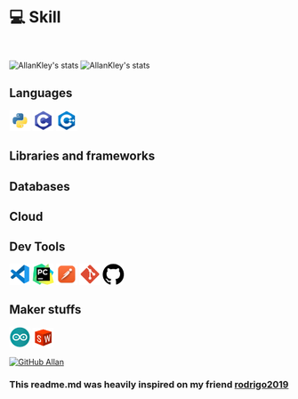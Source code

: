 

# 💻 Skill
<br />

![AllanKley's stats](https://github-readme-stats-deploy-nu.vercel.app/api/top-langs/?username=AllanKley&hide_border=true&theme=tokyonight&layout=compact&langcount=16&hide=Jupyter%20Notebook,JavaScript,CSS,Go,SCSS)
![AllanKley's stats](https://github-readme-stats-deploy-nu.vercel.app/api?username=AllanKley&theme=tokyonight&hide_border=true%count_private=true&&include_all_commits=true)

## Languages
<p>
  <img  height="38" alingn="left" src="./public/images/python.png" alt="Python"/>
  <img  height="38" alingn="left" src="./public/images/c.png" alt="C" />
  <img  height="38" alingn="left" src="./public/images/c++.png" alt="C++" />
</p>

## Libraries and frameworks
<p>
</p>

## Databases
<p>
</p>

## Cloud
<p>
</p>

## Dev Tools
<p>  
  <img  height="38" alingn="left" src="./public/images/vscode.png" alt="VS Code" />
  <img  height="38" alingn="left" src="./public/images/pycharm.png" alt="PyCharm" />
  <img  height="38" alingn="left" src="./public/images/postman.png" alt="Postman" />
  <img  height="38" alingn="left" src="./public/images/git.png" alt="Git" />
  <img  height="38" alingn="left" src="./public/images/github.png" alt="GitHub" />

</p>

## Maker stuffs
<p>
  <img  width="38" height="38" alingn="left" src="./public/images/arduino.png" alt="Arduino" />
  <img  width="38" height="36" alingn="left" src="./public/images/solidworks.png" alt="Solidworks" />
</p>


[![GitHub Allan]( https://img.shields.io/github/followers/AllanKley?label=follow&style=social)](https://github.com/AllanKley)
 

### This readme.md was heavily inspired on my friend [rodrigo2019](https://github.com/rodrigo2019)
